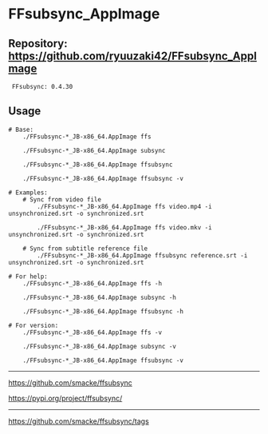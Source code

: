 
# FFsubsync_AppImage

## Repository: https://github.com/ryuuzaki42/FFsubsync_AppImage
     FFsubsync: 0.4.30

## Usage
```
# Base:
    ./FFsubsync-*_JB-x86_64.AppImage ffs

    ./FFsubsync-*_JB-x86_64.AppImage subsync

    ./FFsubsync-*_JB-x86_64.AppImage ffsubsync

    ./FFsubsync-*_JB-x86_64.AppImage ffsubsync -v

# Examples:
    # Sync from video file
        ./FFsubsync-*_JB-x86_64.AppImage ffs video.mp4 -i unsynchronized.srt -o synchronized.srt

        ./FFsubsync-*_JB-x86_64.AppImage ffs video.mkv -i unsynchronized.srt -o synchronized.srt

    # Sync from subtitle reference file
        ./FFsubsync-*_JB-x86_64.AppImage ffsubsync reference.srt -i unsynchronized.srt -o synchronized.srt

# For help:
    ./FFsubsync-*_JB-x86_64.AppImage ffs -h

    ./FFsubsync-*_JB-x86_64.AppImage subsync -h

    ./FFsubsync-*_JB-x86_64.AppImage ffsubsync -h

# For version:
    ./FFsubsync-*_JB-x86_64.AppImage ffs -v

    ./FFsubsync-*_JB-x86_64.AppImage subsync -v

    ./FFsubsync-*_JB-x86_64.AppImage ffsubsync -v
```

---
https://github.com/smacke/ffsubsync

https://pypi.org/project/ffsubsync/

---
https://github.com/smacke/ffsubsync/tags
